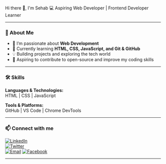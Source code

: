 
Hi there 👋, I'm Sehab
💻 Aspiring Web Developer | Frontend Developer Learner

---

### 🌱 About Me
- 🎯 I’m passionate about **Web Development**  
- 🌱 Currently learning **HTML, CSS, JavaScript, and Git & GitHub**  
- 💡 Building projects and exploring the tech world  
- 🚀 Aspiring to contribute to open-source and improve my coding skills

---

### 🛠 Skills 
**Languages & Technologies:**  
HTML | CSS | JavaScript  

**Tools & Platforms:**  
GitHub | VS Code | Chrome DevTools  

---

### 📫 Connect with me
[![LinkedIn](https://img.shields.io/badge/LinkedIn-0A66C2?style=for-the-badge&logo=linkedin&logoColor=white)](https://www.linkedin.com/in/your-linkedin)  
[![Twitter](https://img.shields.io/badge/Twitter-1DA1F2?style=for-the-badge&logo=twitter&logoColor=white)](https://twitter.com/your-twitter)  
[![Email](https://img.shields.io/badge/Email-D14836?style=for-the-badge&logo=gmail&logoColor=white)](mailto:your-email@example.com)
[![Facebook](https://img.shields.io/badge/Facebook-1877F2?style=for-the-badge&logo=facebook&logoColor=white)](https://www.facebook.com/your-facebook-username)

---

